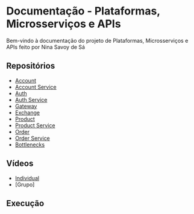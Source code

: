 # Documentação - Plataformas, Microsserviços e APIs

Bem-vindo à documentação do projeto de Plataformas, Microsserviços e APIs feito por Nina Savoy de Sá

## Repositórios

- [Account](https://github.com/guikaidei/microservicos-account)
- [Account Service](https://github.com/guikaidei/microservicos-account-service)
- [Auth](https://github.com/guikaidei/microservicos-auth)
- [Auth Service](https://github.com/guikaidei/microservicos-auth-service)
- [Gateway](https://github.com/guikaidei/microservicos-gateway-service)
- [Exchange](https://github.com/guikaidei/microservicos-exchange-service)
- [Product](https://github.com/guikaidei/microservicos-product)
- [Product Service](https://github.com/guikaidei/microservicos-product-service)
- [Order](https://github.com/guikaidei/microservicos-order)
- [Order Service](https://github.com/guikaidei/microservicos-order-service)
- [Bottlenecks](https://github.com/guikaidei/microservicos-bottleneck)

## Vídeos
- [Individual]()
- [Grupo]

## Execução

